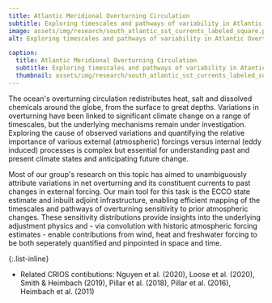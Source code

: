 ```yaml
---
title: Atlantic Meridional Overturning Circulation
subtitle: Exploring timescales and pathways of variability in Atlantic Overturning and inter-basin exchange
image: assets/img/research/south_atlantic_sst_currents_labeled_square.png
alt: Exploring timescales and pathways of variability in Atlantic Overturning and inter-basin exchange

caption:
  title: Atlantic Meridional Overturning Circulation
  subtitle: Exploring timescales and pathways of variability in Atantic Overturning and inter-basin exchange
  thumbnail: assets/img/research/south_atlantic_sst_currents_labeled_square.png
---
```

The ocean's overturning circulation redistributes heat, salt and dissolved chemicals around the globe, from the surface to great depths. Variations in overturning have been linked to significant climate change on a range of timescales, but the underlying mechanisms remain under investigation. Exploring the cause of observed variations and quantifying the relative importance of various external (atmospheric) forcings versus internal (eddy induced) processes is complex but essential for understanding past and present climate states and anticipating future change.

Most of our group's research on this topic has aimed to unambiguously attribute variations in net overturning and its constituent currents to past changes in external forcing. Our main tool for this task is the ECCO state estimate and inbuilt adjoint infrastructure, enabling efficient mapping of the timescales and pathways of overturning sensitivity to prior atmospheric changes. These sensitivity distributions provide insights into the underlying adjustment physics and - via convolution with historic atmospheric forcing estimates - enable contributions from wind, heat and freshwater forcing to be both seperately quantified and pinpointed in space and time.   

{:.list-inline}
- Related CRIOS contibutions: Nguyen et al. (2020), Loose et al. (2020), Smith & Heimbach (2019), Pillar et al. (2018), Pillar et al. (2016), Heimbach et al. (2011)

